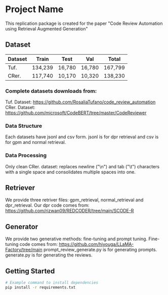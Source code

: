 # Project Name

This replication package is created for the paper "Code Review Automation using Retrieval Augmented Generation"

## Dataset
| Dataset | Train   | Test   | Val    | Total   |
|---------|---------|--------|--------|---------|
| Tuf.    | 134,239 | 16,780 | 16,780 | 167,799 |
| CRer.   | 117,740 | 10,170 | 10,320 | 138,230 |

### Complete datasets downloads from: 
Tuf. Dataset: https://github.com/RosaliaTufano/code_review_automation
CRer. Dataset: https://github.com/microsoft/CodeBERT/tree/master/CodeReviewer

### Data Structure

Each datasets have jsonl and csv form. jsonl is for dpr retrieval and csv is for gpm and normal retrieval.

### Data Processing

Only clean CRer. dataset: replaces newline ("\n") and tab ("\t") characters with a single space and consolidates multiple spaces into one.

## Retriever

We provide three retriver files: gpm_retrieval, normal_retrieval and dpr_retrieval. 
Our dpr code comes from: https://github.com/rizwan09/REDCODER/tree/main/SCODE-R


## Generator

We provide two generative methods: fine-tuning and prompt tuning.
Fine-tuning code comes from: https://github.com/hiyouga/LLaMA-Factory/tree/main
prompt_review_generate.py is for generating prompts.
generate.py is for generating the reviews.

## Getting Started

```bash
# Example command to install dependencies
pip install -r requirements.txt

